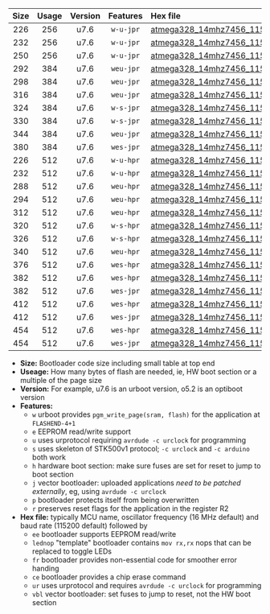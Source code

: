 |Size|Usage|Version|Features|Hex file|
|:-:|:-:|:-:|:-:|:--|
|226|256|u7.6|`w-u-jpr`|[atmega328_14mhz7456_115200bps_ur_vbl.hex](https://raw.githubusercontent.com/stefanrueger/urboot/main/atmega328_14mhz7456_115200bps_ur_vbl.hex)|
|232|256|u7.6|`w-u-jpr`|[atmega328_14mhz7456_115200bps_lednop_ur_vbl.hex](https://raw.githubusercontent.com/stefanrueger/urboot/main/atmega328_14mhz7456_115200bps_lednop_ur_vbl.hex)|
|250|256|u7.6|`w-u-jpr`|[atmega328_14mhz7456_115200bps_lednop_fr_ur_vbl.hex](https://raw.githubusercontent.com/stefanrueger/urboot/main/atmega328_14mhz7456_115200bps_lednop_fr_ur_vbl.hex)|
|292|384|u7.6|`weu-jpr`|[atmega328_14mhz7456_115200bps_ee_ur_vbl.hex](https://raw.githubusercontent.com/stefanrueger/urboot/main/atmega328_14mhz7456_115200bps_ee_ur_vbl.hex)|
|298|384|u7.6|`weu-jpr`|[atmega328_14mhz7456_115200bps_ee_lednop_ur_vbl.hex](https://raw.githubusercontent.com/stefanrueger/urboot/main/atmega328_14mhz7456_115200bps_ee_lednop_ur_vbl.hex)|
|316|384|u7.6|`weu-jpr`|[atmega328_14mhz7456_115200bps_ee_lednop_fr_ur_vbl.hex](https://raw.githubusercontent.com/stefanrueger/urboot/main/atmega328_14mhz7456_115200bps_ee_lednop_fr_ur_vbl.hex)|
|324|384|u7.6|`w-s-jpr`|[atmega328_14mhz7456_115200bps_vbl.hex](https://raw.githubusercontent.com/stefanrueger/urboot/main/atmega328_14mhz7456_115200bps_vbl.hex)|
|330|384|u7.6|`w-s-jpr`|[atmega328_14mhz7456_115200bps_lednop_vbl.hex](https://raw.githubusercontent.com/stefanrueger/urboot/main/atmega328_14mhz7456_115200bps_lednop_vbl.hex)|
|344|384|u7.6|`weu-jpr`|[atmega328_14mhz7456_115200bps_ee_lednop_fr_ce_ur_vbl.hex](https://raw.githubusercontent.com/stefanrueger/urboot/main/atmega328_14mhz7456_115200bps_ee_lednop_fr_ce_ur_vbl.hex)|
|380|384|u7.6|`wes-jpr`|[atmega328_14mhz7456_115200bps_ee_vbl.hex](https://raw.githubusercontent.com/stefanrueger/urboot/main/atmega328_14mhz7456_115200bps_ee_vbl.hex)|
|226|512|u7.6|`w-u-hpr`|[atmega328_14mhz7456_115200bps_ur.hex](https://raw.githubusercontent.com/stefanrueger/urboot/main/atmega328_14mhz7456_115200bps_ur.hex)|
|232|512|u7.6|`w-u-hpr`|[atmega328_14mhz7456_115200bps_lednop_ur.hex](https://raw.githubusercontent.com/stefanrueger/urboot/main/atmega328_14mhz7456_115200bps_lednop_ur.hex)|
|288|512|u7.6|`weu-hpr`|[atmega328_14mhz7456_115200bps_ee_ur.hex](https://raw.githubusercontent.com/stefanrueger/urboot/main/atmega328_14mhz7456_115200bps_ee_ur.hex)|
|294|512|u7.6|`weu-hpr`|[atmega328_14mhz7456_115200bps_ee_lednop_ur.hex](https://raw.githubusercontent.com/stefanrueger/urboot/main/atmega328_14mhz7456_115200bps_ee_lednop_ur.hex)|
|312|512|u7.6|`weu-hpr`|[atmega328_14mhz7456_115200bps_ee_lednop_fr_ur.hex](https://raw.githubusercontent.com/stefanrueger/urboot/main/atmega328_14mhz7456_115200bps_ee_lednop_fr_ur.hex)|
|320|512|u7.6|`w-s-hpr`|[atmega328_14mhz7456_115200bps.hex](https://raw.githubusercontent.com/stefanrueger/urboot/main/atmega328_14mhz7456_115200bps.hex)|
|326|512|u7.6|`w-s-hpr`|[atmega328_14mhz7456_115200bps_lednop.hex](https://raw.githubusercontent.com/stefanrueger/urboot/main/atmega328_14mhz7456_115200bps_lednop.hex)|
|340|512|u7.6|`weu-hpr`|[atmega328_14mhz7456_115200bps_ee_lednop_fr_ce_ur.hex](https://raw.githubusercontent.com/stefanrueger/urboot/main/atmega328_14mhz7456_115200bps_ee_lednop_fr_ce_ur.hex)|
|376|512|u7.6|`wes-hpr`|[atmega328_14mhz7456_115200bps_ee.hex](https://raw.githubusercontent.com/stefanrueger/urboot/main/atmega328_14mhz7456_115200bps_ee.hex)|
|382|512|u7.6|`wes-hpr`|[atmega328_14mhz7456_115200bps_ee_lednop.hex](https://raw.githubusercontent.com/stefanrueger/urboot/main/atmega328_14mhz7456_115200bps_ee_lednop.hex)|
|382|512|u7.6|`wes-jpr`|[atmega328_14mhz7456_115200bps_ee_lednop_vbl.hex](https://raw.githubusercontent.com/stefanrueger/urboot/main/atmega328_14mhz7456_115200bps_ee_lednop_vbl.hex)|
|412|512|u7.6|`wes-hpr`|[atmega328_14mhz7456_115200bps_ee_lednop_fr.hex](https://raw.githubusercontent.com/stefanrueger/urboot/main/atmega328_14mhz7456_115200bps_ee_lednop_fr.hex)|
|412|512|u7.6|`wes-jpr`|[atmega328_14mhz7456_115200bps_ee_lednop_fr_vbl.hex](https://raw.githubusercontent.com/stefanrueger/urboot/main/atmega328_14mhz7456_115200bps_ee_lednop_fr_vbl.hex)|
|454|512|u7.6|`wes-hpr`|[atmega328_14mhz7456_115200bps_ee_lednop_fr_ce.hex](https://raw.githubusercontent.com/stefanrueger/urboot/main/atmega328_14mhz7456_115200bps_ee_lednop_fr_ce.hex)|
|454|512|u7.6|`wes-jpr`|[atmega328_14mhz7456_115200bps_ee_lednop_fr_ce_vbl.hex](https://raw.githubusercontent.com/stefanrueger/urboot/main/atmega328_14mhz7456_115200bps_ee_lednop_fr_ce_vbl.hex)|

- **Size:** Bootloader code size including small table at top end
- **Useage:** How many bytes of flash are needed, ie, HW boot section or a multiple of the page size
- **Version:** For example, u7.6 is an urboot version, o5.2 is an optiboot version
- **Features:**
  + `w` urboot provides `pgm_write_page(sram, flash)` for the application at `FLASHEND-4+1`
  + `e` EEPROM read/write support
  + `u` uses urprotocol requiring `avrdude -c urclock` for programming
  + `s` uses skeleton of STK500v1 protocol; `-c urclock` and `-c arduino` both work
  + `h` hardware boot section: make sure fuses are set for reset to jump to boot section
  + `j` vector bootloader: uploaded applications *need to be patched externally*, eg, using `avrdude -c urclock`
  + `p` bootloader protects itself from being overwritten
  + `r` preserves reset flags for the application in the register R2
- **Hex file:** typically MCU name, oscillator frequency (16 MHz default) and baud rate (115200 default) followed by
  + `ee` bootloader supports EEPROM read/write
  + `lednop` "template" bootloader contains `mov rx,rx` nops that can be replaced to toggle LEDs
  + `fr` bootloader provides non-essential code for smoother error handing
  + `ce` bootloader provides a chip erase command
  + `ur` uses urprotocol and requires `avrdude -c urclock` for programming
  + `vbl` vector bootloader: set fuses to jump to reset, not the HW boot section
